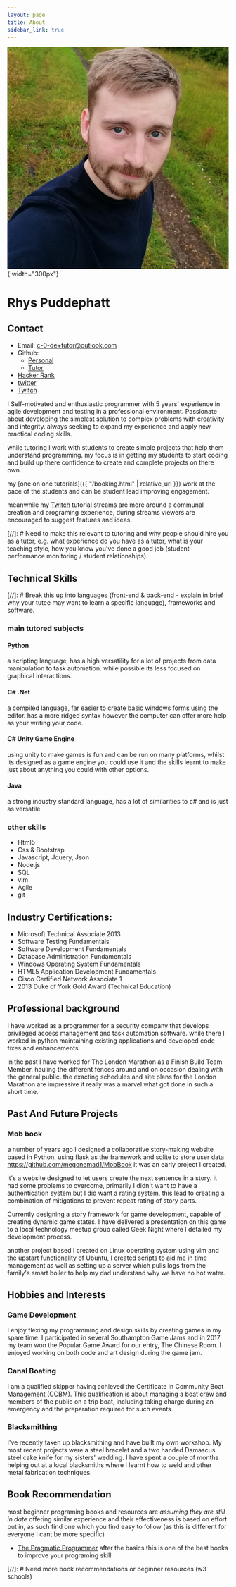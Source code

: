```yaml
---
layout: page
title: About
sidebar_link: true
---
```


![Rhys Puddephatt](/assets/profile.jpg){:width="300px"}

# Rhys Puddephatt

## Contact
- Email: [c-0-de+tutor@outlook.com](mailto:c-0-de+tutor@outlook.com)
- Github:
    - [Personal](github.com/megonemad1)
    - [Tutor](https://github.com/C-0-de)
- [Hacker Rank](hackerrank.com/rhys_puddephatt1)
- [twitter](https://twitter.com/C0de63990029)
- [Twitch](https://www.twitch.tv/me_gone_mad1)

I Self-motivated and enthusiastic programmer with 5 years' experience in agile development
and testing in a professional environment. Passionate about developing the simplest
solution to complex problems with creativity and integrity. always seeking to expand my
experience and apply new practical coding skills.

while tutoring I work with students to create simple projects that help them understand programming. my focus is in getting my students to start coding and build up there confidence to create and complete projects on there own.

my [one on one tutorials]({{ "/booking.html" | relative_url }}) work at the pace of the students and can be student lead improving engagement.

meanwhile my [Twitch](https://www.twitch.tv/me_gone_mad1) tutorial streams are more around a communal creation and programing experience, during streams viewers are encouraged to suggest features and ideas. 

[//]: # Need to make this relevant to tutoring and why people should hire you as a tutor, e.g. what experience do you have as a tutor, what is your teaching style, how you know you've done a good job (student performance monitoring / student relationships).

## Technical Skills
[//]: # Break this up into languages (front-end & back-end - explain in brief why your tutee may want to learn a specific language), frameworks and software.
### main tutored subjects
#### Python
a scripting language, has a high versatility for a lot of projects from data manipulation to task automation. while possible its less focused on graphical interactions. 
#### C# .Net
a compiled language, far easier to create basic windows forms using the editor. has a more ridged syntax however the computer can offer more help as your writing your code.
#### C# Unity Game Engine
using unity to make games is fun and can be run on many platforms, whilst its designed as a game engine you could use it and the skills learnt to make just about anything you could with other options.
#### Java
a strong industry standard language, has a lot of similarities to c# and is just as versatile
### other skills
- Html5
- Css & Bootstrap
- Javascript, Jquery, Json
- Node.js
- SQL
- vim
- Agile
- git

## Industry Certifications: 
- Microsoft Technical Associate 2013 
- Software Testing Fundamentals  
- Software Development Fundamentals  
- Database Administration Fundamentals  
- Windows Operating System Fundamentals  
- HTML5 Application Development Fundamentals  
- Cisco Certified Network Associate 1  
- 2013 Duke of York Gold Award (Technical Education)

## Professional background
I have worked as a programmer for a security company that develops privileged access management and task automation software. while there I worked in python maintaining existing applications and developed code fixes and enhancements.

in the past I have worked for The London Marathon as a Finish Build Team Member. hauling the different fences around and on occasion dealing with the general public. the exacting schedules and site plans for the London Marathon are impressive it really was a marvel what got done in such a short time.

## Past And Future Projects
### Mob book
a number of years ago I designed a collaborative story-making website based in Python, using flask as the framework and sqlite to store user data https://github.com/megonemad1/MobBook it was an early project I created. 

it's a website designed to let users create the next sentence in a story. it had some problems to overcome, primarily I didn't want to have a authentication system but I did want a rating system, this lead to creating a combination of mitigations to prevent repeat rating of story parts.

Currently designing a story framework for game development, capable of creating
dynamic game states. I have delivered a presentation on this game to a local
technology meetup group called Geek Night where I detailed my development
process.

another project based I created on Linux operating system using vim and the upstart functionality of Ubuntu, I created scripts to aid me in time management as well as setting up a server which pulls logs
from the family's smart boiler to help my dad understand why we have no hot water.

## Hobbies and Interests
### Game Development
I enjoy flexing my programming and design skills by creating games in my spare time. I participated in
several Southampton Game Jams and in 2017 my team won the Popular Game Award for our entry, The Chinese Room. I enjoyed working on both code and art design during the game jam.

### Canal Boating
I am a qualified skipper having achieved the Certificate in Community Boat Management (CCBM). This qualification is about managing a boat crew and members of the public on a trip boat, including taking charge during an emergency and the preparation required for such events.

### Blacksmithing
I've recently taken up blacksmithing and have built my own workshop. My most recent projects were a steel bracelet and a two handed Damascus steel cake knife for my sisters' wedding. I have spent a couple of months helping out at a local blacksmiths where I learnt how to weld and other metal fabrication techniques.

## Book Recommendation
most beginner programing books and resources are *assuming they are still in date* offering similar experience and their effectiveness is based on effort put in, as such find one which you find easy to follow (as this is different for everyone I cant be more specific)

- [The Pragmatic Programmer](https://pragprog.com/)
after the basics this is one of the best books to improve your programing skill.

[//]: # Need more book recommendations or beginner resources (w3 schools)
